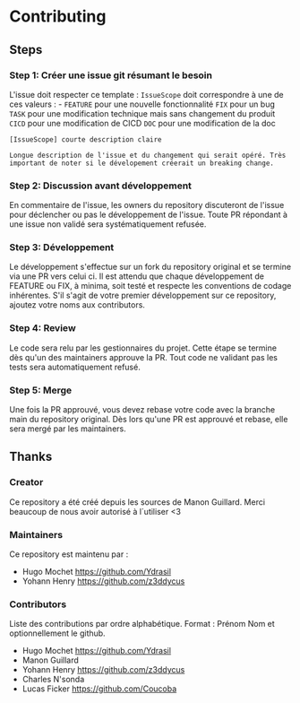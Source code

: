 # Contributing

## Steps 
### Step 1: Créer une issue git résumant le besoin
L'issue doit respecter ce template : 
`IssueScope` doit correspondre à une de ces valeurs : - 
`FEATURE` pour une nouvelle fonctionnalité
`FIX` pour un bug
`TASK` pour une modification technique mais sans changement du produit
`CICD` pour une modification de CICD
`DOC` pour une modification de la doc

``` 
[IssueScope] courte description claire

Longue description de l'issue et du changement qui serait opéré. Très important de noter si le dévelopement créerait un breaking change. 
```

### Step 2: Discussion avant développement
En commentaire de l'issue, les owners du repository discuteront de l'issue pour déclencher ou pas le développement de l'issue. 
Toute PR répondant à une issue non validé sera systématiquement refusée.

### Step 3: Développement
Le développement s'effectue sur un fork du repository original et se termine via une PR vers celui ci.
Il est attendu que chaque développement de FEATURE ou FIX, à minima, soit testé et respecte les conventions de codage inhérentes.
S'il s'agit de votre premier développement sur ce repository, ajoutez votre noms aux contributors.

### Step 4: Review 
Le code sera relu par les gestionnaires du projet. Cette étape se termine dès qu'un des maintainers approuve la PR.
Tout code ne validant pas les tests sera automatiquement refusé.

### Step 5: Merge
Une fois la PR approuvé, vous devez rebase votre code avec la branche main du repository original. 
Dès lors qu'une PR est approuvé et rebase, elle sera mergé par les maintainers.


## Thanks
### Creator
Ce repository a été créé depuis les sources de Manon Guillard. 
Merci beaucoup de nous avoir autorisé à l´utiliser <3

### Maintainers
Ce repository est maintenu par :
- Hugo Mochet https://github.com/Ydrasil
- Yohann Henry https://github.com/z3ddycus

### Contributors
Liste des contributions par ordre alphabétique.
Format : Prénom Nom et optionnellement le github.

- Hugo Mochet https://github.com/Ydrasil
- Manon Guillard
- Yohann Henry https://github.com/z3ddycus
- Charles N'sonda
- Lucas Ficker https://github.com/Coucoba